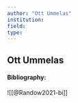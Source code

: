 ```yaml
---
author: "Ott Ummelas"
institution:
field:
type:
---
```


## Ott Ummelas
#### Bibliography:

![[@Randow2021-bi]]